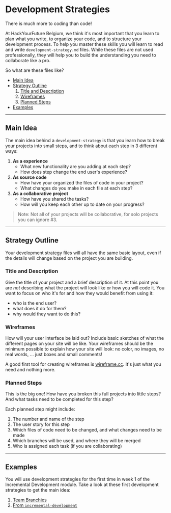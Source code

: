 # Development Strategies

There is much more to coding than code!

At HackYourFuture Belgium, we think it's most important that you learn to plan what you write, to organize your code, and to structure your development process.  To help you master these skills you will learn to read and write `development-strategy.md` files. While these files are not used professionally, they will help you to build the understanding you need to collaborate like a pro.

So what are these files like?

- [Main Idea](#main-idea)
- [Strategy Outline](#strategy-outline)
  1. [Title and Description](title-and-description)
  1. [Wireframes](#wireframes)
  1. [Planned Steps](#planned-steps)
- [Examples](#examples)

---

## Main Idea

The main idea behind a `development-strategy` is that you learn how to break your projects into small steps, and to think about each step in 3 different ways:

1. __As a experience__
    - What new functionality are you adding at each step?
    - How does step change the end user's experience?
1. __As source code__
    - How have your organized the files of code in your project?
    - What changes do you make in each file at each step?
1. __As a collaborative project__
    - How have you shared the tasks?
    - How will you keep each other up to date on your progress?

> Note: Not all of your projects will be collaborative, for solo projects you can ignore #3.

---

## Strategy Outline

Your development strategy files will all have the same basic layout, even if the details will change based on the project you are building.

### Title and Description

Give the title of your project and a brief description of it.  At this point you are _not_ describing what the project will look like or how you will code it.  You want to focus on who it's for and how they would benefit from using it:

- who is the end user?
- what does it do for them?
- why would they want to do this?

### Wireframes

How will your user interface be laid out? Include basic sketches of what the different pages on your site will be like.  Your wireframes should be the minimum possible to explain how your site will look: no color, no images, no real words, ... just boxes and small comments!

A good first tool for creating wireframes is [wireframe.cc](https://wireframe.cc/).  It's just what you need and nothing more.

### Planned Steps

This is the big one!  How have you broken this full projects into little steps?  And what tasks need to be completed for this step?

Each planned step might include:

1. The number and name of the step
1. The user story for this step
1. Which files of code need to be changed, and what changes need to be made
1. Which branches will be used, and where they will be merged
1. Who is assigned each task (if you are collaborating)

---

## Examples

You will use development strategies for the first time in week 1 of the Incremental Development module.  Take a look at these first development strategies to get the main idea:

1. [Team Branchies](https://github.com/hackyourfuturebelgium/team-branchies)
1. [From `incremental-development`](https://github.com/HackYourFutureBelgium/incremental-development/tree/master/development-strategies)
